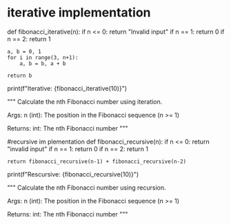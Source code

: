 # iterative implementation
def fibonacci_iterative(n):
    if n <= 0:
        return "Invalid input"
    if n == 1:
        return 0
    if n == 2:
        return 1
    
    a, b = 0, 1
    for i in range(3, n+1):
        a, b = b, a + b

    return b

print(f"Iterative: {fibonacci_iterative(10)}")

"""
Calculate the nth Fibonacci number using iteration.
    
Args:
    n (int): The position in the Fibonacci sequence (n >= 1)
    
Returns:
    int: The nth Fibonacci number
"""

#recursive im plementation
def fibonacci_recursive(n):
    if n <= 0:
        return "invalid input"
    if n == 1:
        return 0
    if n == 2:
        return 1
    
    return fibonacci_recursive(n-1) + fibonacci_recursive(n-2)

print(f"Rescursive: {fibonacci_recursive(10)}")

"""
Calculate the nth Fibonacci number using recursion.
    
Args:
    n (int): The position in the Fibonacci sequence (n >= 1)
    
Returns:
    int: The nth Fibonacci number
"""